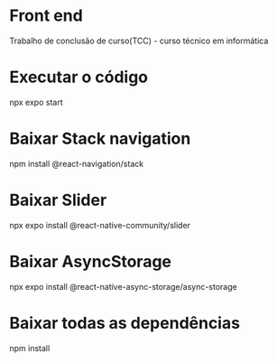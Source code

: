 # Front end
Trabalho de conclusão de curso(TCC) - curso técnico em informática

# Executar o código
npx expo start

# Baixar Stack navigation
npm install @react-navigation/stack

# Baixar Slider
npx expo install @react-native-community/slider

# Baixar AsyncStorage
 npx expo install @react-native-async-storage/async-storage
 
# Baixar todas as dependências
npm install
